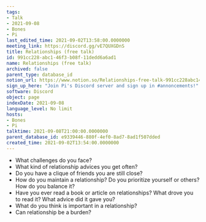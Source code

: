 ```yaml
---
tags:
- Talk
- 2021-09-08
- Bones
- Pi
last_edited_time: 2021-09-02T13:58:00.0000000
meeting_link: https://discord.gg/vE7QUXGDnS
title: Relationships (free talk)
id: 991cc228-abc1-46f3-b08f-11dedd6a6ad1
name: Relationships (free talk)
archived: false
parent_type: database_id
notion_url: https://www.notion.so/Relationships-free-talk-991cc228abc146f3b08f11dedd6a6ad1
sign_up_here: "Join Pi's Discord server and sign up in #annoncements!"
software: Discord
object: page
indexDate: 2021-09-08
language_level: No limit
hosts:
- Bones
- Pi
talktime: 2021-09-08T21:00:00.0000000
parent_database_id: e9339446-880f-4ef0-8ad7-8ad1f507dded
created_time: 2021-09-02T13:54:00.0000000
---
```



   - What challenges do you face?
   - What kind of relationship advices you get often?
   - Do you have a clique of friends you are still close?
   - How do you maintain a relationship? Do you prioritize yourself or others? How do you balance it?
   - Have you ever read a book or article on relationships? What drove you to read it? What advice did it gave you?
   - What do you think is important in a relationship?
   - Can relationship be a burden?










